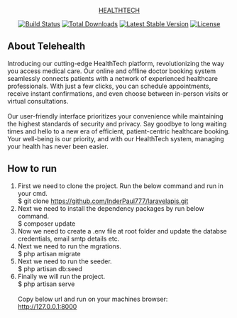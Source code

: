 <p align="center"><a href="https://laravel.com" target="_blank">HEALTHTECH</p>

<p align="center">
<a href="https://travis-ci.org/laravel/framework"><img src="https://travis-ci.org/laravel/framework.svg" alt="Build Status"></a>
<a href="https://packagist.org/packages/laravel/framework"><img src="https://img.shields.io/packagist/dt/laravel/framework" alt="Total Downloads"></a>
<a href="https://packagist.org/packages/laravel/framework"><img src="https://img.shields.io/packagist/v/laravel/framework" alt="Latest Stable Version"></a>
<a href="https://packagist.org/packages/laravel/framework"><img src="https://img.shields.io/packagist/l/laravel/framework" alt="License"></a>
</p>

## About Telehealth

Introducing our cutting-edge HealthTech platform, revolutionizing the way you access medical care. Our online and offline doctor booking system seamlessly connects patients with a network of experienced healthcare professionals. With just a few clicks, you can schedule appointments, receive instant confirmations, and even choose between in-person visits or virtual consultations.<br><br>
Our user-friendly interface prioritizes your convenience while maintaining the highest standards of security and privacy. Say goodbye to long waiting times and hello to a new era of efficient, patient-centric healthcare booking. Your well-being is our priority, and with our HealthTech system, managing your health has never been easier.


## How to run

1. First we need to clone the project. Run the below command and run in your cmd.<br>
   $ git clone https://github.com/InderPaul777/laravelapis.git
2. Next we need to install the dependency packages by run below command.<br>
   $ composer update
3. Now we need to create a .env file at root folder and update the databse credentials, email smtp details etc.<br>
4. Next we need to run the mgrations.<br>
   $ php artisan migrate
5. Next we need to run the seeder.<br>
   $ php artisan db:seed
6. Finally we will run the project.<br>
   $ php artisan serve<br><br>
   Copy below url and run on your machines browser:<br>
   http://127.0.0.1:8000
